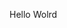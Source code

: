 Hello Wolrd








































































































































































































































































































































































































































































































































































































































































































































































































































































































































































































































